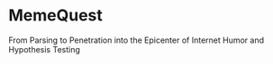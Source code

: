 # MemeQuest
From Parsing to Penetration into the Epicenter of Internet Humor and Hypothesis Testing
